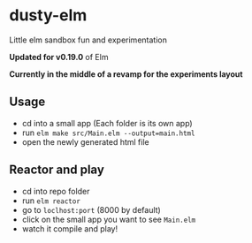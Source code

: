 # dusty-elm
Little elm sandbox fun and experimentation

**Updated for v0.19.0** of Elm

**Currently in the middle of a revamp for the experiments layout**

## Usage

- cd into a small app (Each folder is its own app)
- run `elm make src/Main.elm --output=main.html`
- open the newly generated html file

## Reactor and play

- cd into repo folder
- run `elm reactor`
- go to `loclhost:port` (8000 by default)
- click on the small app you want to see `Main.elm`
- watch it compile and play!
